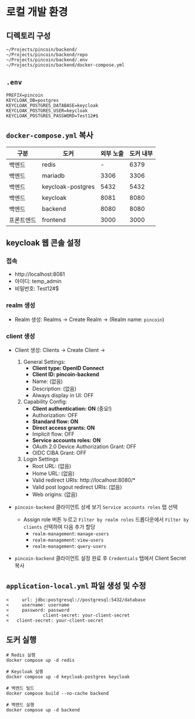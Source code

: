 # 로컬 개발 환경

## 디렉토리 구성

```
~/Projects/pincoin/backend/
~/Projects/pincoin/backend/repo
~/Projects/pincoin/backend/.env
~/Projects/pincoin/backend/docker-compose.yml
```

## `.env`

```properties
PREFIX=pincoin
KEYCLOAK_DB=postgres
KEYCLOAK_POSTGRES_DATABASE=keycloak
KEYCLOAK_POSTGRES_USER=keycloak
KEYCLOAK_POSTGRES_PASSWORD=Test12#$
```

## `docker-compose.yml` 복사

| 구분    | 도커                | 외부 노출 | 도커 내부 |
|-------|-------------------|-------|-------|
| 백엔드   | redis             | -     | 6379  |
| 백엔드   | mariadb           | 3306  | 3306  |
| 백엔드   | keycloak-postgres | 5432  | 5432  |
| 백엔드   | keycloak          | 8081  | 8080  |
| 백엔드   | backend           | 8080  | 8080  | 
| 프론트엔드 | frontend          | 3000  | 3000  |

## keycloak 웹 콘솔 설정

### 접속

- http://localhost:8081
- 아이디: temp_admin
- 비밀번호: Test12#$

### realm 생성

- Realm 생성: Realms → Create Realm → (Realm name: `pincoin`)

### client 생성

- Client 생성: Clients → Create Client →
    1. General Settings:
        - **Client type: OpenID Connect**
        - **Client ID: pincoin-backend**
        - Name: (없음)
        - Description: (없음)
        - Always display in UI: OFF
    2. Capability Config:
        - **Client authentication: ON**  (중요!)
        - Authorization: OFF
        - **Standard flow: ON**
        - **Direct access grants: ON**
        - Implicit flow: OFF
        - **Service accounts roles: ON**
        - OAuth 2.0 Device Authorization Grant: OFF
        - OIDC CIBA Grant: OFF
    3. Login Settings
        - Root URL: (없음)
        - Home URL: (없음)
        - Valid redirect URIs: http://localhost:8080/*
        - Valid post logout redirect URIs: (없음)
        - Web origins: (없음)

- `pincoin-backend` 클라이언트 상세 보기 `Service accounts roles` 탭 선택
    - Assign role 버튼 누르고 `Filter by realm roles` 드롭다운에서 `Filter by clients` 선택하여 다음 추가 할당
        - `realm-management`: `manage-users`
        - `realm-management`: `view-users`
        - `realm-management`: `query-users`

- `pincoin-backend` 클라이언트 설정 완료 후 `Credentials` 탭에서 Client Secret 복사

## `application-local.yml` 파일 생성 및 수정

```
<     url: jdbc:postgresql://postgresql:5432/database
<     username: username
<     password: password
<             client-secret: your-client-secret
<   client-secret: your-client-secret
```

## 도커 실행

```
# Redis 실행
docker compose up -d redis 

# Keycloak 실행
docker compose up -d keycloak-postgres keycloak 

# 백엔드 빌드
docker compose build --no-cache backend 

# 백엔드 실행
docker compose up -d backend 
```